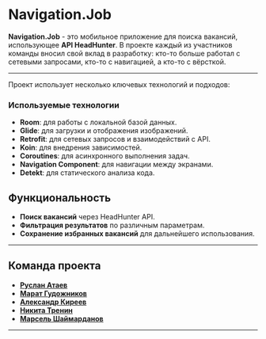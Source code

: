 # **Navigation.Job**

**Navigation.Job** - это мобильное приложение для поиска вакансий, использующее **API HeadHunter**. В проекте каждый из участников команды вносил свой вклад в разработку: кто-то больше работал с сетевыми запросами, кто-то с навигацией, а кто-то с вёрсткой.

---

Проект использует несколько ключевых технологий и подходов:

### **Используемые технологии**
- **Room**: для работы с локальной базой данных.
- **Glide**: для загрузки и отображения изображений.
- **Retrofit**: для сетевых запросов и взаимодействий с API.
- **Koin**: для внедрения зависимостей.
- **Coroutines**: для асинхронного выполнения задач.
- **Navigation Component**: для навигации между экранами.
- **Detekt**: для статического анализа кода.

## **Функциональность**
- **Поиск вакансий** через HeadHunter API.
- **Фильтрация результатов** по различным параметрам.
- **Сохранение избранных вакансий** для дальнейшего использования.

---

## Команда проекта
- [**Руслан Атаев**](https://github.com/pyclan88)
- [**Марат Гудожников**](https://github.com/DecardCain21)
- [**Александр Киреев**](https://github.com/sashkir7)
- [**Никита Тренин**](https://github.com/Fargo02)
- [**Марсель Шаймарданов**](https://github.com/marsel-code)

---

